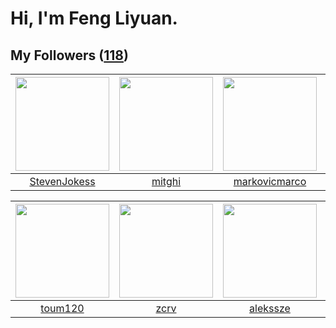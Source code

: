 # Hi, I'm Feng Liyuan.

## My Followers ([118](https://github.com/SunRunAway?tab=followers))

| <img src="https://avatars.githubusercontent.com/u/71307974?v=4" width="150" height="150" /> | <img src="https://avatars.githubusercontent.com/u/55898975?v=4" width="150" height="150" /> | <img src="https://avatars.githubusercontent.com/u/52882128?v=4" width="150" height="150" /> | <img src="https://avatars.githubusercontent.com/u/59618640?v=4" width="150" height="150" /> |
| :-----------------------------------------------------------------------------------------: | :-----------------------------------------------------------------------------------------: | :-----------------------------------------------------------------------------------------: | :-----------------------------------------------------------------------------------------: |
|                       [StevenJokess](https://github.com/StevenJokess)                       |                             [mitghi](https://github.com/mitghi)                             |                      [markovicmarco](https://github.com/markovicmarco)                      |                        [Akshar-code](https://github.com/Akshar-code)                        |

| <img src="https://avatars.githubusercontent.com/u/57785890?v=4" width="150" height="150" /> | <img src="https://avatars.githubusercontent.com/u/119645983?v=4" width="150" height="150" /> | <img src="https://avatars.githubusercontent.com/u/65283311?v=4" width="150" height="150" /> | <img src="https://avatars.githubusercontent.com/u/74522790?v=4" width="150" height="150" /> |
| :-----------------------------------------------------------------------------------------: | :------------------------------------------------------------------------------------------: | :-----------------------------------------------------------------------------------------: | :-----------------------------------------------------------------------------------------: |
|                            [toum120](https://github.com/toum120)                            |                                [zcrv](https://github.com/zcrv)                               |                           [alekssze](https://github.com/alekssze)                           |                      [wolfwarrier14](https://github.com/wolfwarrier14)                      |